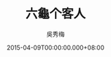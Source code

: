---
issue: 116
title: 六龜个客人
author: 吳秀梅
language: 南四縣
date: 2015-04-09T00:00:00.000+08:00
topic: 文史
difficulty: 1
wikidata: Q98095947
wikidata_link: https://www.wikidata.org/wiki/Q98095947
---